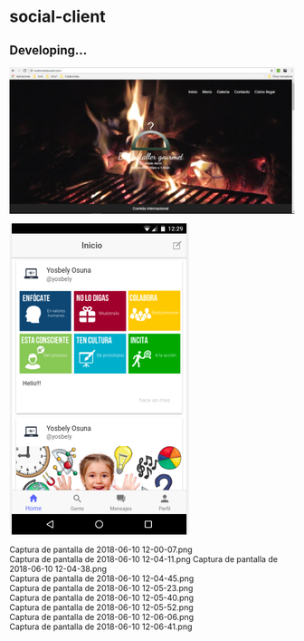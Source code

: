 # social-client
## Developing...

![Screenshot Inicio](https://github.com/wibastidas/OnePageWebsite/blob/master/imgs/screenshot1.png)

![Screenshot Inicio](https://github.com/wibastidas/social-client/blob/master/src/assets/imgs/Captura%20de%20pantalla%20de%202018-06-10%2012-00-07.png)



Captura de pantalla de 2018-06-10 12-00-07.png	 
Captura de pantalla de 2018-06-10 12-04-11.png
Captura de pantalla de 2018-06-10 12-04-38.png	 
Captura de pantalla de 2018-06-10 12-04-45.png	
Captura de pantalla de 2018-06-10 12-05-23.png	
Captura de pantalla de 2018-06-10 12-05-40.png	
Captura de pantalla de 2018-06-10 12-05-52.png	
Captura de pantalla de 2018-06-10 12-06-06.png	
Captura de pantalla de 2018-06-10 12-06-41.png
